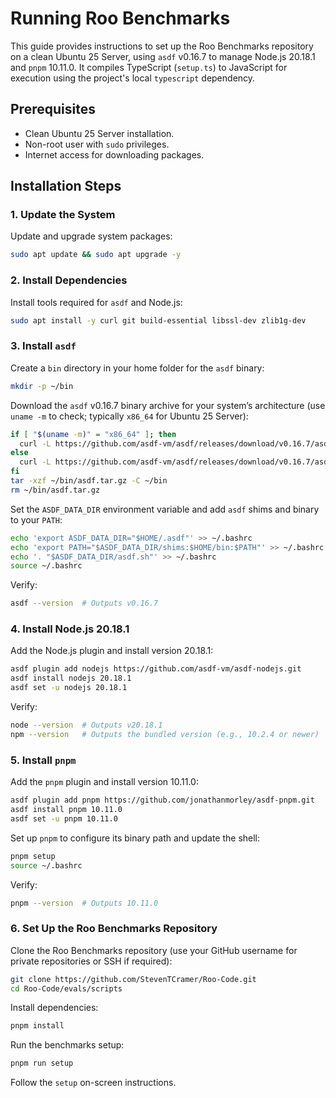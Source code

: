 # Running Roo Benchmarks

This guide provides instructions to set up the Roo Benchmarks repository on a clean Ubuntu 25 Server, using `asdf` v0.16.7 to manage Node.js 20.18.1 and `pnpm` 10.11.0. It compiles TypeScript (`setup.ts`) to JavaScript for execution using the project's local `typescript` dependency.

## Prerequisites
- Clean Ubuntu 25 Server installation.
- Non-root user with `sudo` privileges.
- Internet access for downloading packages.

## Installation Steps

### 1. Update the System
Update and upgrade system packages:
```bash
sudo apt update && sudo apt upgrade -y
```

### 2. Install Dependencies
Install tools required for `asdf` and Node.js:
```bash
sudo apt install -y curl git build-essential libssl-dev zlib1g-dev
```

### 3. Install `asdf`
Create a `bin` directory in your home folder for the `asdf` binary:
```bash
mkdir -p ~/bin
```

Download the `asdf` v0.16.7 binary archive for your system’s architecture (use `uname -m` to check; typically `x86_64` for Ubuntu 25 Server):
```bash
if [ "$(uname -m)" = "x86_64" ]; then
  curl -L https://github.com/asdf-vm/asdf/releases/download/v0.16.7/asdf-v0.16.7-linux-amd64.tar.gz -o ~/bin/asdf.tar.gz
else
  curl -L https://github.com/asdf-vm/asdf/releases/download/v0.16.7/asdf-v0.16.7-linux-arm64.tar.gz -o ~/bin/asdf.tar.gz
fi
tar -xzf ~/bin/asdf.tar.gz -C ~/bin
rm ~/bin/asdf.tar.gz
```

Set the `ASDF_DATA_DIR` environment variable and add `asdf` shims and binary to your `PATH`:
```bash
echo 'export ASDF_DATA_DIR="$HOME/.asdf"' >> ~/.bashrc
echo 'export PATH="$ASDF_DATA_DIR/shims:$HOME/bin:$PATH"' >> ~/.bashrc
echo '. "$ASDF_DATA_DIR/asdf.sh"' >> ~/.bashrc
source ~/.bashrc
```

Verify:
```bash
asdf --version  # Outputs v0.16.7
```

### 4. Install Node.js 20.18.1
Add the Node.js plugin and install version 20.18.1:
```bash
asdf plugin add nodejs https://github.com/asdf-vm/asdf-nodejs.git
asdf install nodejs 20.18.1
asdf set -u nodejs 20.18.1
```

Verify:
```bash
node --version  # Outputs v20.18.1
npm --version   # Outputs the bundled version (e.g., 10.2.4 or newer)
```

### 5. Install `pnpm`
Add the `pnpm` plugin and install version 10.11.0:
```bash
asdf plugin add pnpm https://github.com/jonathanmorley/asdf-pnpm.git
asdf install pnpm 10.11.0
asdf set -u pnpm 10.11.0
```

Set up `pnpm` to configure its binary path and update the shell:
```bash
pnpm setup
source ~/.bashrc
```

Verify:
```bash
pnpm --version  # Outputs 10.11.0
```

### 6. Set Up the Roo Benchmarks Repository
Clone the Roo Benchmarks repository (use your GitHub username for private repositories or SSH if required):
```bash
git clone https://github.com/StevenTCramer/Roo-Code.git
cd Roo-Code/evals/scripts
```

Install dependencies:
```bash
pnpm install
```

Run the benchmarks setup:
```bash
pnpm run setup
```

Follow the `setup` on-screen instructions.